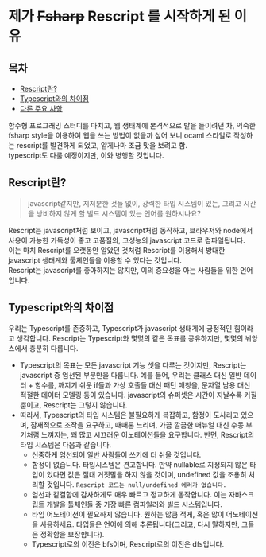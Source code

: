 # 제가 ~~Fsharp~~ Rescript 를 시작하게 된 이유

## 목차
  - [Rescript란?](#rescript란)
  - [Typescript와의 차이점](#Typescript와의-차이점)
  - [다른 주요 사항](#다른-주요-사항)

함수형 프로그래밍 스터디를 마치고, 웹 생태계에 본격적으로 발을 들이려던 차, 익숙한 fsharp style을 이용하여 웹을 쓰는 방법이 없을까 싶어 보니 ocaml 스타일로 작성하는 rescript를 발견하게 되었고, 얕게나마 조금 맛을 보려고 함.  
typescript도 다룰 예정이지만, 이와 병행할 것입니다.

## Rescript란?
> javascript같지만, 지저분한 것들 없이, 강력한 타입 시스템이 있는, 그리고 시간을 낭비하지 않게 할 빌드 시스템이 있는 언어를 원하시나요?

Rescript는 javascript처럼 보이고, javascript처럼 동작하고, 브라우저와 node에서 사용이 가능한 가독성이 좋고 고품질의, 고성능의 javascript 코드로 컴파일됩니다.  
이는 마치 Rescript를 오랫동안 알았던 것처럼 Rescript를 이용해서 방대한 javascript 생태계와 툴체인들을 이용할 수 있다는 것입니다.  
Rescript는 javascript를 좋아하지는 않지만, 이의 중요성을 아는 사람들을 위한 언어입니다.

## Typescript와의 차이점
우리는 Typescript를 존중하고, Typescript가 javascript 생태계에 긍정적인 힘이라고 생각합니다. Rescript는 Typescript와 몇몇의 같은 목표를 공유하지만, 몇몇의 뉘앙스에서 충분히 다릅니다.
- Typescript의 목표는 모든 javascript 기능 셋을 다루는 것이지만, Rescript는 javascript 중 엄선된 부분만을 다룹니다. 예를 들어, 우리는 클래스 대신 일반 데이터 + 함수를, 깨지기 쉬운 if들과 가상 호출들 대신 패턴 매칭을, 문자열 남용 대신 적절한 데이터 모델링 등이 있습니다. javascript의 슈퍼셋은 시간이 지날수록 커질 뿐이고, Rescript는 그렇지 않습니다.
- 따라서, Typescript의 타입 시스템은 불필요하게 복잡하고, 함정이 도사리고 있으며, 잠재적으로 조작을 요구하고, 때때론 느리며, 가끔 깔끔한 매뉴얼 대신 수동 부기처럼 느껴지는, 꽤 많고 시끄러운 어노테이션들을 요구합니다. 반면, Rescript의 타입 시스템은 다음과 같습니다.
  - 신중하게 엄선되어 일반 사람들이 쓰기에 더 쉬울 것입니다.
  - 함정이 없습니다. 타입시스템은 견고합니다. 만약 nullable로 지정되지 않은 타입이 있다면 값은 절대 거짓말을 하지 않을 것이며, undefined 값을 조용히 처리할 것입니다. `Rescript 코드는 null/undefined 에러가 없습니다.`
  - 엄선과 같결함에 감사하게도 매우 빠르고 정교하게 동작합니다. 이는 자바스크립트 개발을 툴체인들 중 가장 빠른 컴파일러와 빌드 시스템입니다.
  - 타입 어노테이션이 필요하지 않습니다. 원하는 많큼 적게, 혹은 많이 어노테이션을 사용하세요. 타입들은 언어에 의해 추론됩니다(그리고, 다시 말하지만, 그들은 정확함을 보장합니다).
  - Typescript로의 이전은 bfs이며, Rescript로의 이전은 dfs입니다. 